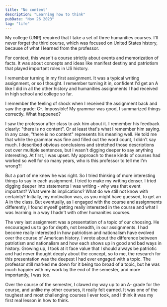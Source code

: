 ```yaml
---
title: "No content"
description: "Learning how to think"
pubDate: "Nov 26 2023"
tag: "life"
---
```


My college (UNR) required that I take a set of three humanities courses. I'll never forget the third course, which was focused on United States history, because of what I learned from the professor.

For context, this wasn't a course strictly about events and memorization of facts. It was about concepts and ideas like manifest destiny and patriotism that played important roles in US history.

I remember turning in my first assignment. It was a typical writing assignment, or so I thought. I remember turning it in, confident I'd get an A like I did in all the other history and humanities assignments I had received in high school and college so far.

I remember the feeling of shock when I received the assignment back and saw the grade: C-. Impossible! My grammar was good, I summarized things correctly. What happened?

I saw the professor after class to ask him about it. I remember his feedback clearly: "there is no content". Or at least that's what I remember him saying. In any case, "there is no content" represents his meaning well. He told me that while the grammar was fine and filled out the word count, I didn't say much. I described obvious conclusions and stretched those descriptions out over multiple sentences, but I wasn't digging deeper to say anything interesting. At first, I was upset. My approach to these kinds of courses had worked so well for so many years, who is this professor to tell me I'm wrong?!

But a part of me knew he was right. So I tried thinking of more interesting things to say in each assignment. I tried to make my writing denser. I tried digging deeper into statements I was writing - why was that event important? What were its implications? What do we still not know with certainty? Initially, my motivation was, as you might have guessed, to get an A in the class. But eventually, as I engaged with the course and assignments differently, I found myself getting really interested in the course and what I was learning in a way I hadn't with other humanities courses.

The very last assignment was a presentation of a topic of our choosing. He encouraged us to go for depth, not breadth, in our assignments. I had become really interested in how patriotism and nationalism have evolved over the course of American history. I wrote about the difference between patriotism and nationalism and how each shows up in good and bad ways in history. Growing up, I took at it face value that I should always be patriotic and had never thought deeply about the concept, so to me, the research for this presentation was the deepest I had ever engaged with a topic. The professor still marked me down for it being too broad of a topic, but he was much happier with my work by the end of the semester, and more importantly, I was too.

Over the course of the semester, I clawed my way up to an A- grade for the course, and unlike my other courses, it really felt earned. It was one of the toughest and most challenging courses I ever took, and I think it was my first real lesson in how to think.
